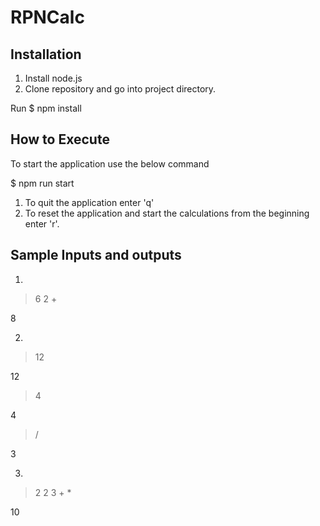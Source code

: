# RPNCalc

## Installation
1) Install node.js
2) Clone repository and go into project directory. 

Run
$ npm install

## How to Execute
To start the application use the below command

$ npm run start

1) To quit the application enter 'q' 
2) To reset the application and start the calculations from the beginning enter 'r'.

## Sample Inputs and outputs
1) 
> 6 2 +

8

2)
> 12

12

> 4

4

> /

3

3)
> 2 2 3 + *

10


